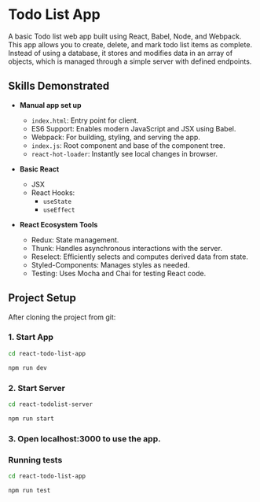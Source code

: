 # Todo List App

A basic Todo list web app built using React, Babel, Node, and Webpack. This app allows you to create, delete, and mark todo list items as complete. Instead of using a database, it stores and modifies data in an array of objects, which is managed through a simple server with defined endpoints.
## Skills Demonstrated

- **Manual app set up**
    - `index.html`: Entry point for client.
    - ES6 Support: Enables modern JavaScript and JSX using Babel.
    - Webpack: For building, styling, and serving the app.
    - `index.js`: Root component and base of the component tree.
    - `react-hot-loader`: Instantly see local changes in browser.

- **Basic React**
  - JSX
  - React Hooks:
    - `useState`
    - `useEffect`

- **React Ecosystem Tools**
  - Redux: State management.
  - Thunk: Handles asynchronous interactions with the server.
  - Reselect: Efficiently selects and computes derived data from state.
  - Styled-Components: Manages styles as needed.
  - Testing: Uses Mocha and Chai for testing React code.

## Project Setup

After cloning the project from git:

### 1. Start App

```sh
cd react-todo-list-app

npm run dev
```

### 2. Start Server

```sh
cd react-todolist-server

npm run start
```

### 3. Open localhost:3000 to use the app.

### Running tests

```sh
cd react-todo-list-app

npm run test
```
